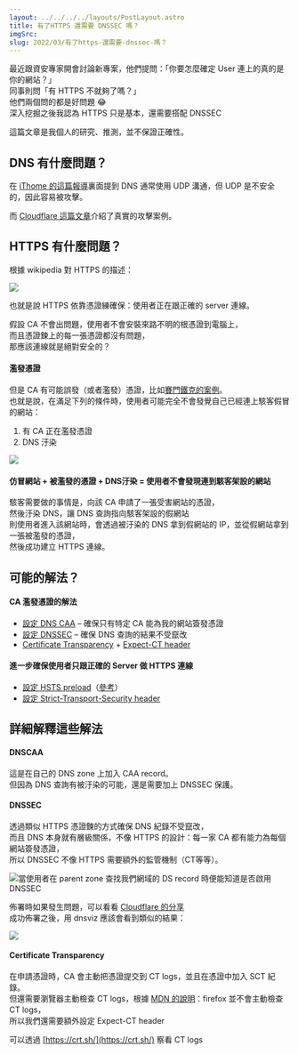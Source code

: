 ```yaml
---
layout: ../../../../layouts/PostLayout.astro
title: 有了HTTPS 還需要 DNSSEC 嗎？
imgSrc: 
slug: 2022/03/有了https-還需要-dnssec-嗎？
---
```


  
最近跟資安專家開會討論新專案，他們提問：「你要怎麼確定 User 連上的真的是你的網站？」<br>
同事則問「有 HTTPS 不就夠了嗎？」<br>
他們兩個問的都是好問題 😂<br>
深入挖掘之後我認為 HTTPS 只是基本，還需要搭配 DNSSEC







  
>   
這篇文章是我個人的研究、推測，並不保證正確性。



  
## DNS 有什麼問題？



  
在 [iThome 的這篇報導](https://www.ithome.com.tw/tech/87819)裏面提到 DNS 通常使用 UDP 溝通，但 UDP 是不安全的，因此容易被攻擊。



  
而 [Cloudflare 這篇文章](https://blog.cloudflare.com/dnssec-an-introduction/#kaminskysattack)介紹了真實的攻擊案例。



  




  
## HTTPS 有什麼問題？



  
根據 wikipedia 對 HTTPS 的描述：



![](/wp-content/uploads/2022/03/Screenshot-2022-03-09-at-11-36-28-超級文字傳輸安全協定-維基百科，自由的百科全書.png)



  
也就是說 HTTPS 依靠憑證練確保：使用者正在跟正確的 server 連線。



  
假設 CA 不會出問題，使用者不會安裝來路不明的根憑證到電腦上，<br>
而且憑證鍊上的每一張憑證都沒有問題，<br>
那應該連線就是絕對安全的？



  
#### 濫發憑證



  
但是 CA 有可能誤發（或者濫發）憑證，比如[賽門鐵克的案例](https://www.ithome.com.tw/news/112989)。<br>
也就是說，在滿足下列的條件時，使用者可能完全不會發覺自己已經連上駭客假冒的網站：



  
1. 有 CA 正在濫發憑證  
2. DNS 汙染



![](/wp-content/uploads/2022/03/case-2-without-dnssec.png)



  
#### 仿冒網站 + 被濫發的憑證 + DNS汙染 = 使用者不會發現連到駭客架設的網站



  
駭客需要做的事情是，向該 CA 申請了一張受害網站的憑證，<br>
然後汙染 DNS，讓 DNS 查詢指向駭客架設的假網站<br>
則使用者進入該網站時，會透過被汙染的 DNS 拿到假網站的 IP，並從假網站拿到一張被濫發的憑證，<br>
然後成功建立 HTTPS 連線。



  




  




  




  
## 可能的解法？



  
#### CA 濫發憑證的解法



  
- [設定 DNS CAA](https://ezbox.idv.tw/112/dns-caa-protec-ssl-tls-certificate/) – 確保只有特定 CA 能為我的網站簽發憑證  
- [設定 DNSSEC](https://www.cloudflare.com/zh-tw/dns/dnssec/how-dnssec-works/) – 確保 DNS 查詢的結果不受竄改  
- [Certificate Transparency](https://certificate.transparency.dev/) + [Expect-CT header](https://developer.mozilla.org/en-US/docs/Web/HTTP/Headers/Expect-CT)



  
#### 進一步確保使用者只跟正確的 Server 做 HTTPS 連線



  
- [設定 HSTS preload](https://hstspreload.org/)（[參考](https://https.cio.gov/guide/#compliance-and-best-practice-checklist)）  
- [設定 Strict-Transport-Security header](https://developer.mozilla.org/zh-TW/docs/Web/HTTP/Headers/Strict-Transport-Security)



  




  




  




  
## 詳細解釋這些解法



  
#### DNSCAA



  
這是在自己的 DNS zone 上加入 CAA record。<br>
但因為 DNS 查詢有被汙染的可能，還是需要加上 DNSSEC 保護。



  




  
#### DNSSEC



  
透過類似 HTTPS 憑證鍊的方式確保 DNS 紀錄不受竄改，<br>
而且 DNS 本身就有層級關係，不像 HTTPS 的設計：每一家 CA 都有能力為每個網站簽發憑證，<br>
所以 DNSSEC 不像 HTTPS 需要額外的監管機制（CT等等）。 



  




![](/wp-content/uploads/2022/03/Screenshot-2022-03-09-at-12-33-33-DNSSEC-如何運作.png)當使用者在 parent zone 查找我們網域的 DS record 時便能知道是否啟用 DNSSEC



  
佈署時如果發生問題，可以看看 [Cloudflare 的分享](https://support.cloudflare.com/hc/en-us/articles/360021111972-Troubleshooting-DNSSEC)<br>
成功佈署之後，用 dnsviz 應該會看到類似的結果：



![](/wp-content/uploads/2022/03/blog.artyomliou.ninja-2022-03-09-04-36-50-UTC-347x1024.png)



  




  
#### Certificate Transparency



  
在申請憑證時，CA 會主動把憑證提交到 CT logs，並且在憑證中加入 SCT 紀錄。<br>
但還需要瀏覽器主動檢查 CT logs，根據 [MDN 的說明](https://developer.mozilla.org/en-US/docs/Web/Security/Certificate_Transparency)：firefox 並不會主動檢查 CT logs，<br>
所以我們還需要額外設定 Expect-CT header



  
可以透過 [https://crt.sh/](https://crt.sh/) 察看 CT logs
